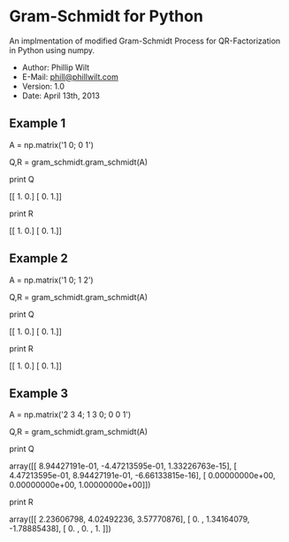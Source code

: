 Gram-Schmidt for Python
===================

An implmentation of modified Gram-Schmidt Process for QR-Factorization in Python using numpy.

* Author: Phillip Wilt
* E-Mail: phill@phillwilt.com
* Version: 1.0
* Date: April 13th, 2013


Example 1
----------

A = np.matrix('1 0; 0 1')

Q,R = gram_schmidt.gram_schmidt(A)

print Q

[[ 1.  0.]
[ 0.  1.]] 

print R

[[ 1.  0.]
[ 0.  1.]]


Example 2
----------

A = np.matrix('1 0; 1 2')

Q,R = gram_schmidt.gram_schmidt(A)

print Q

[[ 1.  0.]
[ 0.  1.]] 

print R

[[ 1.  0.]
[ 0.  1.]]

Example 3
----------

A = np.matrix('2 3 4; 1 3 0; 0 0 1')

Q,R = gram_schmidt.gram_schmidt(A)

print Q

array([[  8.94427191e-01,  -4.47213595e-01,   1.33226763e-15],
       [  4.47213595e-01,   8.94427191e-01,  -6.66133815e-16],
       [  0.00000000e+00,   0.00000000e+00,   1.00000000e+00]])

print R

array([[ 2.23606798,  4.02492236,  3.57770876],
       [ 0.        ,  1.34164079, -1.78885438],
       [ 0.        ,  0.        ,  1.        ]])


